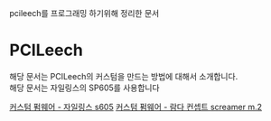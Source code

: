 pcileech를 프로그래밍 하기위해 정리한 문서

# PCILeech 
  해당 문서는 PCILeech의 커스텀을 만드는 방법에 대해서 소개합니다.  
  해당 문서는 자일링스의 SP605를 사용합니다

  [커스텀 펌웨어 - 자일링스 s605](https://github.com/shlifedev/MyCustomFirmware/blob/master/CustomFirmware_SC605%2BFT601.md)
  [커스텀 펌웨어 - 람다 컨셉트 screamer m.2](https://github.com/shlifedev/MyCustomFirmware/blob/master/CustomFirmware_ScreamerM2.md)
